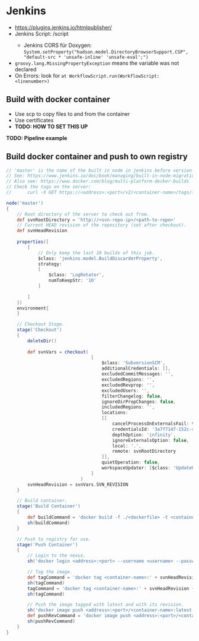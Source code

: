 # Jenkins

- https://plugins.jenkins.io/htmlpublisher/
- Jenkins Script: <jenkinsurl>/script
  - Jenkins CORS für Doxygen: `System.setProperty("hudson.model.DirectoryBrowserSupport.CSP", "default-src * 'unsafe-inline' 'unsafe-eval';")`
- `groovy.lang.MissingPropertyException` means the variable was not declared
- On Errors: look for `at WorkflowScript.run(WorkflowScript:<linenumber>)`

## Build with docker container

- Use scp to copy files to and from the container
- Use certificates
- **TODO: HOW TO SET THIS UP**

**TODO: Pipeline example**

## Build docker container and push to own registry

```groovy
// 'master' is the name of the built in node in jenkins before version 2.40 .
// See: https://www.jenkins.io/doc/book/managing/built-in-node-migration/
// Also see: https://www.docker.com/blog/multi-platform-docker-builds
// Check the tags on the server:
// 		curl -X GET https://<address>:<port>/v2/<container-name>/tags/list

node('master')
{
    // Root directory of the server to check out from.
    def svnRootDirectory = 'http://<svn-repo-ip>/<path-to-repo>'
	// Current HEAD revision of the repository (set after checkout).
	def svnHeadRevision
    
    properties([
    	[
			// Only keep the last 10 builds of this job.
        	$class: 'jenkins.model.BuildDiscarderProperty',
        	strategy: 
        	[
          		$class: 'LogRotator',
          		numToKeepStr: '10'
        	]
			
    	]
    ])
    environment{
    }

    // Checkout Stage.
    stage('Checkout')
	{
        deleteDir()
		
		def svnVars = checkout(
								[
									$class: 'SubversionSCM',
									additionalCredentials: [],
									excludedCommitMessages: '',
									excludedRegions: '',
									excludedRevprop: '',
									excludedUsers: '',
									filterChangelog: false,
									ignoreDirPropChanges: false,
									includedRegions: '',
									locations:
									[[
										cancelProcessOnExternalsFail: true,
										credentialsId: '3a7f7147-152c-4e29-8a13-16c90caadba8',
										depthOption: 'infinity',
										ignoreExternalsOption: false,
										local: '.',
										remote: svnRootDirectory
									]],
									quietOperation: false,
									workspaceUpdater: [$class: 'UpdateUpdater']
								]
							)
		svnHeadRevision = svnVars.SVN_REVISION
    }

    // Build container.
    stage('Build Container')
	{
		def buildCommand = 'docker build -f ./<dockerfile> -t <container-name>:' + svnHeadRevision + " ."
		sh(buildCommand)		
    }

	// Push to registry for use.
	stage('Push Container')
	{
		// Login to the nexus.
		sh('docker login <address>:<port> --username <username> --password <password>')

		// Tag the image.
		def tagCommand = 'docker tag <container-name>:' + svnHeadRevision + ' <address>:<port>/<container-name>:' + svnHeadRevision
		sh(tagCommand)
		tagCommand = 'docker tag <container-name>:' + svnHeadRevision + ' <address>:<port>/<container-name>:latest'
		sh(tagCommand)

		// Push the image tagged with latest and with its revision.
		sh('docker image push <address>:<port>/<container-name>:latest')
		def pushRevCommand = 'docker image push <address>:<port>/<container-name>:' + svnHeadRevision
		sh(pushRevCommand)
	}	
}
```